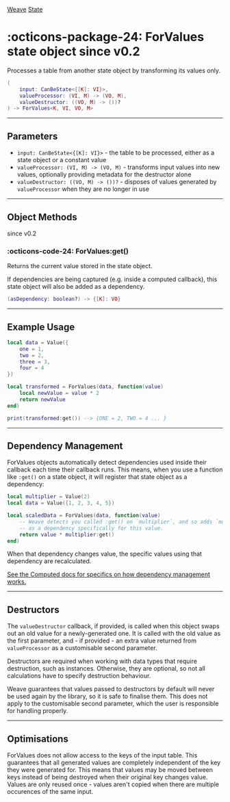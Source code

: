 <nav class="weavedoc-api-breadcrumbs">
	<a href="../..">Weave</a>
	<a href="..">State</a>
</nav>

<h1 class="weavedoc-api-header" markdown>
	<span class="weavedoc-api-icon" markdown>:octicons-package-24:</span>
	<span class="weavedoc-api-name">ForValues</span>
	<span class="weavedoc-api-pills">
		<span class="weavedoc-api-pill-type">state object</span>
		<span class="weavedoc-api-pill-since">since v0.2</span>
	</span>
</h1>

Processes a table from another state object by transforming its values only.

```Lua
(
	input: CanBeState<{[K]: VI}>,
	valueProcessor: (VI, M) -> (VO, M),
	valueDestructor: ((VO, M) -> ())?
) -> ForValues<K, VI, VO, M>
```

---

## Parameters

- `input: CanBeState<{[K]: VI}>` - the table to be processed, either as a state
  object or a constant value
- `valueProcessor: (VI, M) -> (VO, M)` - transforms input values into new values,
  optionally providing metadata for the destructor alone
- `valueDestructor: ((VO, M) -> ())?` - disposes of values generated by
  `valueProcessor` when they are no longer in use

---

## Object Methods

<p class="weavedoc-api-pills">
	<span class="weavedoc-api-pill-since">since v0.2</span>
</p>

### :octicons-code-24: ForValues:get()

Returns the current value stored in the state object.

If dependencies are being captured (e.g. inside a computed callback), this state
object will also be added as a dependency.

```Lua
(asDependency: boolean?) -> {[K]: VO}
```

---

## Example Usage

```Lua
local data = Value({
	one = 1,
	two = 2,
	three = 3,
	four = 4
})

local transformed = ForValues(data, function(value)
	local newValue = value * 2
	return newValue
end)

print(transformed:get()) --> {ONE = 2, TWO = 4 ... }
```

---

## Dependency Management

ForValues objects automatically detect dependencies used inside their callback
each time their callback runs. This means, when you use a function like `:get()`
on a state object, it will register that state object as a dependency:

```Lua
local multiplier = Value(2)
local data = Value({1, 2, 3, 4, 5})

local scaledData = ForValues(data, function(value)
	-- Weave detects you called :get() on `multiplier`, and so adds `multiplier`
	-- as a dependency specifically for this value.
	return value * multiplier:get()
end)
```

When that dependency changes value, the specific values using that dependency
are recalculated.

[See the Computed docs for specifics on how dependency management works.](../computed/#dependency-management)

---

## Destructors

The `valueDestructor` callback, if provided, is called when this object swaps
out an old value for a newly-generated one. It is called with the old value as
the first parameter, and - if provided - an extra value returned from
`valueProcessor` as a customisable second parameter.

Destructors are required when working with data types that require destruction,
such as instances. Otherwise, they are optional, so not all calculations have to
specify destruction behaviour.

Weave guarantees that values passed to destructors by default will never be
used again by the library, so it is safe to finalise them. This does not apply
to the customisable second parameter, which the user is responsible for handling
properly.

---

## Optimisations

ForValues does not allow access to the keys of the input table. This guarantees
that all generated values are completely independent of the key they were
generated for. This means that values may be moved between keys instead of being
destroyed when their original key changes value. Values are only reused once -
values aren't copied when there are multiple occurences of the same input.

